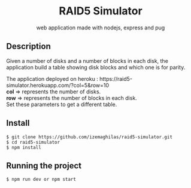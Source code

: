 <div align="center">
    <h1>RAID5 Simulator</h1>
    <p>web application made with nodejs, express and pug</p>
</div>

## Description
<div>
    <p>Given a number of disks and a number of blocks in each disk, the application build a table showing disk blocks and which one is for parity.</p>
    <p> 
        The application deployed on heroku : https://raid5-simulator.herokuapp.com/?col=5&row=10 <br>
        <strong>col</strong> => represents the number of disks. <br>
        <strong>row</strong> => represents the number of blocks in each disk.<br>
        Set these parameters to get a different table.
    </p>
</div>

## Install
    $ git clone https://github.com/izemaghilas/raid5-simulator.git
    $ cd raid5-simulator
    $ npm install

## Running the project
    $ npm run dev or npm start
